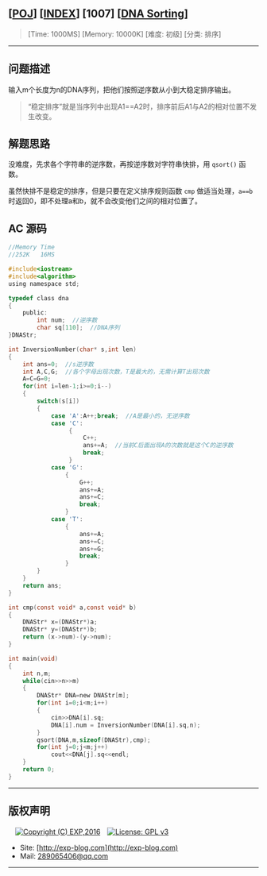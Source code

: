 ## [[POJ](http://poj.org/)] [[INDEX](https://github.com/lyy289065406/POJ-Solving-Reports)] [1007] [[DNA Sorting](http://poj.org/problem?id=1007)]

> [Time: 1000MS] [Memory: 10000K] [难度: 初级] [分类: 排序]

------

## 问题描述

输入m个长度为n的DNA序列，把他们按照逆序数从小到大稳定排序输出。

> “稳定排序”就是当序列中出现A1==A2时，排序前后A1与A2的相对位置不发生改变。


## 解题思路

没难度，先求各个字符串的逆序数，再按逆序数对字符串快排，用 `qsort()` 函数。

虽然快排不是稳定的排序，但是只要在定义排序规则函数 `cmp` 做适当处理，`a==b` 时返回0，即不处理a和b，就不会改变他们之间的相对位置了。


## AC 源码


```c
//Memory Time 
//252K   16MS 

#include<iostream>
#include<algorithm>
using namespace std;

typedef class dna
{
	public:
		int num;  //逆序数
		char sq[110];  //DNA序列
}DNAStr;

int InversionNumber(char* s,int len)
{
	int ans=0;  //s逆序数
	int A,C,G;  //各个字母出现次数，T是最大的，无需计算T出现次数
	A=C=G=0;
	for(int i=len-1;i>=0;i--)
	{
		switch(s[i])
		{
		    case 'A':A++;break;  //A是最小的，无逆序数
			case 'C':
				 {
					 C++;
					 ans+=A;  //当前C后面出现A的次数就是这个C的逆序数
					 break;
				 }
			case 'G':
				{
					G++;
					ans+=A;
					ans+=C;
					break;
				}
			case 'T':
				{
					ans+=A;
					ans+=C;
					ans+=G;
					break;
				}
		}
	}
	return ans;
}

int cmp(const void* a,const void* b)
{
	DNAStr* x=(DNAStr*)a;
	DNAStr* y=(DNAStr*)b;
	return (x->num)-(y->num);
}

int main(void)
{
	int n,m;
	while(cin>>n>>m)
	{
		DNAStr* DNA=new DNAStr[m];
		for(int i=0;i<m;i++)
		{
			cin>>DNA[i].sq;
			DNA[i].num = InversionNumber(DNA[i].sq,n);
		}
		qsort(DNA,m,sizeof(DNAStr),cmp);
		for(int j=0;j<m;j++)
			cout<<DNA[j].sq<<endl;
	}
	return 0;
}
```

------

## 版权声明

　[![Copyright (C) EXP,2016](https://img.shields.io/badge/Copyright%20(C)-EXP%202016-blue.svg)](http://exp-blog.com)　[![License: GPL v3](https://img.shields.io/badge/License-GPL%20v3-blue.svg)](https://www.gnu.org/licenses/gpl-3.0)
  

- Site: [http://exp-blog.com](http://exp-blog.com) 
- Mail: <a href="mailto:289065406@qq.com?subject=[EXP's Github]%20Your%20Question%20（请写下您的疑问）&amp;body=What%20can%20I%20help%20you?%20（需要我提供什么帮助吗？）">289065406@qq.com</a>


------
